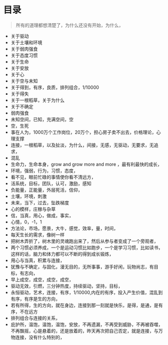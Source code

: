 # 目录



> 所有的道理都想清楚了，为什么还没有开始，为什么，

* 关于驱动
* 关于土壤和环境
* 关于弱肉强食
* 关于态度习惯
* 关于生命
* 关于安放
* 关于心
* 关于空与未知
* 关于得到，有序，良质，排列组合，1/10000
* 关于得失
* 关于一根稻草，关于为什么
* 关于不确定
* 弱肉强食
* 未知空间，已知，充满空间，空
* 空，生死
* 事在人为，1000万个工作岗位，20万个，担心房子卖不出去，价格理论，心理支撑
* 连接，一根稻草，以及扯淡，为什么，间接，无感，无驱动，无要求，无追求，
* 混乱
* 生命力，生命本身，grow and grow more and more ，最有利最快的成长，
* 环境，强弱，行为，习惯，态度，
* 看不见，眼前忙碌的事情使你看不清远方，
* 活系统，目标，团队，认可，激励，感知
* 负能量，正能量，外层死活，信仰，
* 土壤，环境，刺激
* 未来，当下，过去，坠跌梯度
* 心的模样，庄稼与杂草
* 信，当真，用心，做成，事实，
* 心情，0，-1，1
* 方法论，市场，愿景，大牛，感觉，效率，量，时间，
* 每天生长的需求，像树一样
* 把树木弄折了，树木里的灵魂跑出来了，然后从参与者变成了一个旁观者，
* 两个习惯必须养成，一个是运动习惯比如跑步，一个是学习习惯，比如读书，这样的话，脑力和体力都可以不断的得到成长锻炼，
* 用心与当真，积累与连接，
* 犹豫与不确定，与固化，漫无目的，无所事事，游手好闲，玩物尚志，有目标，有志向，
* 早上成空，成空，成空，成空，
* 驱动无效，引燃，三分钟热度，持续驱动，坚持，目标，
* 永恒驱动，艺术，连接，有序，1/10000,内在的有序，投入产生价值，混乱到有序，有序是生的方向，
* 若有所得，生的方向，就在身边，连接到那一刻就是快乐，是得，是通，是有序，不在远方
* 排列组合与连接的关系，
* 庇护所，温饱，温饱，温饱，安放，不再遗漏，不再受到威胁，不再被吞噬，不再飘摇，心是悬着的，还是放着的，昨天再次把自己否定，就是连接，与万物连接，没有什么特别的，

